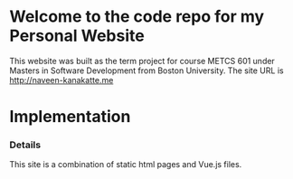 # Welcome to the code repo for my Personal Website
This website was built as the term project for course METCS 601 under Masters in Software Development from Boston University. The site URL is http://naveen-kanakatte.me

# Implementation
### Details
This site is a combination of static html pages and Vue.js files. 

